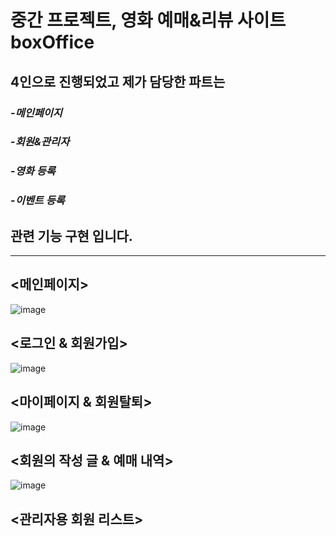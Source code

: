 
# 중간 프로젝트, 영화 예매&리뷰 사이트 boxOffice
## 4인으로 진행되었고 제가 담당한 파트는  
### -_메인페이지_  
### -_회원&관리자_  
### -_영화 등록_
### -_이벤트 등록_
## 관련 기능 구현 입니다.  

***
## <메인페이지>
![image](https://user-images.githubusercontent.com/102139584/173027608-21f717c7-cfc1-4f04-9f1e-e1d1c0fa806e.png)  
##  
## <로그인 & 회원가입>
![image](https://user-images.githubusercontent.com/102139584/173034086-5a9aae0d-8e65-4f01-a8e9-2a246dd146db.png)
##  
## <마이페이지 & 회원탈퇴>  
![image](https://user-images.githubusercontent.com/102139584/173175104-2febc16b-af6a-40dc-ae24-332ea8212cee.png)
##  
## <회원의 작성 글 & 예매 내역>
![image](https://user-images.githubusercontent.com/102139584/173176632-137471cf-b226-4f6c-b19d-3709522ae442.png)
##  
## <관리자용 회원 리스트>
